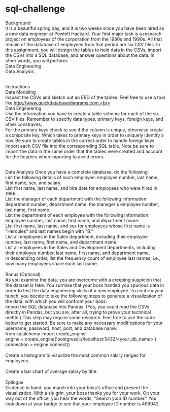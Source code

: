 # sql-challenge

Background<br>
It is a beautiful spring day, and it is two weeks since you have been hired as a new data engineer at Pewlett Hackard. Your first major task is a research project on employees of the corporation from the 1980s and 1990s. All that remain of the database of employees from that period are six CSV files.
In this assignment, you will design the tables to hold data in the CSVs, import the CSVs into a SQL database, and answer questions about the data. In other words, you will perform:<br>
Data Engineering <br>
Data Analysis<br>
<br>

Instructions<br>
Data Modeling<br>
Inspect the CSVs and sketch out an ERD of the tables. Feel free to use a tool like http://www.quickdatabasediagrams.com.<br>
<br>
Data Engineering<br>
Use the information you have to create a table schema for each of the six CSV files. Remember to specify data types, primary keys, foreign keys, and other constraints.<br>
For the primary keys check to see if the column is unique, otherwise create a composite key. Which takes to primary keys in order to uniquely identify a row.
Be sure to create tables in the correct order to handle foreign keys.<br>
Import each CSV file into the corresponding SQL table. Note be sure to import the data in the same order that the tables were created and account for the headers when importing to avoid errors.<br>
<br>


Data Analysis
Once you have a complete database, do the following:<br>
List the following details of each employee: employee number, last name, first name, sex, and salary.<br>
List first name, last name, and hire date for employees who were hired in 1986.<br>
List the manager of each department with the following information: department number, department name, the manager's employee number, last name, first name.<br>
List the department of each employee with the following information: employee number, last name, first name, and department name.<br>
List first name, last name, and sex for employees whose first name is "Hercules" and last names begin with "B."<br>
List all employees in the Sales department, including their employee number, last name, first name, and department name.<br>
List all employees in the Sales and Development departments, including their employee number, last name, first name, and department name. <br>
In descending order, list the frequency count of employee last names, i.e., how many employees share each last name.<br>
<br>
Bonus (Optional)<br>
As you examine the data, you are overcome with a creeping suspicion that the dataset is fake. You surmise that your boss handed you spurious data in order to test the data engineering skills of a new employee. To confirm your hunch, you decide to take the following steps to generate a visualization of the data, with which you will confront your boss:<br>
Import the SQL database into Pandas. (Yes, you could read the CSVs directly in Pandas, but you are, after all, trying to prove your technical mettle.) This step may require some research. Feel free to use the code below to get started. Be sure to make any necessary modifications for your username, password, host, port, and database name:<br>
from sqlalchemy import create_engine<br>
engine = create_engine('postgresql://localhost:5432/<your_db_name>')<br>
connection = engine.connect()<br>
<br>
Create a histogram to visualize the most common salary ranges for employees.<br>
<br>
Create a bar chart of average salary by title.<br>
<br>
Epilogue<br>
Evidence in hand, you march into your boss's office and present the visualization. With a sly grin, your boss thanks you for your work. On your way out of the office, you hear the words, "Search your ID number." You look down at your badge to see that your employee ID number is 499942.<br>